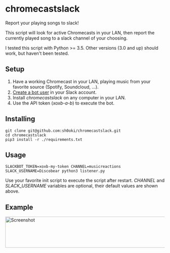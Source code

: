 # chromecastslack
Report your playing songs to slack!

This script will look for active Chromecasts in your LAN, then report the currently played song to a slack channel of your choosing.

I tested this script with Python >= 3.5. Other versions (3.0 and up) should work, but haven't been tested.

## Setup
1. Have a working Chromecast in your LAN, playing music from your favorite source (Spotify, Soundcloud, ...).
1. [Create a bot user](https://my.slack.com/services/new/bot) in your Slack account.
1. Install *chromecastslack* on any computer in your LAN. 
1. Use the API token (*xoxb-a-b*) to execute the bot.

## Installing
```
git clone git@github.com:sh0oki/chromecastslack.git
cd chromecastslack
pip3 install -r ./requirements.txt
```

## Usage
```
SLACKBOT_TOKEN=xoxb-my-token CHANNEL=musicreactions SLACK_USERNAME=Discobear python3 listener.py
```
Use your favorite init script to execute the script after restart.
*CHANNEL* and *SLACK_USERNAME* variables are optional, their default values are shown above.

## Example

<img src="https://github.com/sh0oki/chromecastslack/raw/master/examples/screenshot.png" alt="Screenshot" title="One Look is Worth A Thousand Words" width="657" height="98" />
